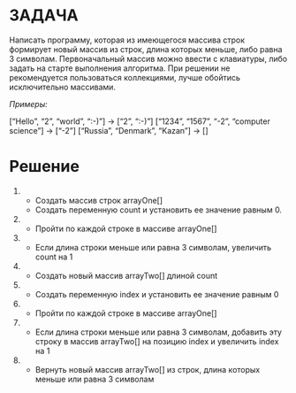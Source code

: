 # **ЗАДАЧА**

 Написать программу, которая из имеющегося массива строк формирует новый массив из строк, длина которых меньше, либо равна 3 символам. Первоначальный массив можно ввести с клавиатуры, либо задать на старте выполнения алгоритма. При решении не рекомендуется пользоваться коллекциями, лучше обойтись исключительно массивами.

*Примеры:*

[“Hello”, “2”, “world”, “:-)”] → [“2”, “:-)”]
[“1234”, “1567”, “-2”, “computer science”] → [“-2”]
[“Russia”, “Denmark”, “Kazan”] → []

# Решение
1. - Создать массив строк arrayOne[]
   - Создать переменную count и установить ее значение равным 0.
2. - Пройти по каждой строке в массиве arrayOne[]
3. - Если длина строки меньше или равна 3 символам, увеличить count на 1
4. -  Создать новый массив arrayTwo[] длиной count
5. - Создать переменную index и установить ее значение равным 0
6. - Пройти по каждой строке в массиве arrayOne[]
7. - Если длина строки меньше или равна 3 символам, добавить эту строку в массив arrayTwo[] на позицию index и увеличить index на 1
8. - Вернуть новый массив arrayTwo[] из строк, длина которых меньше или равна 3 символам
